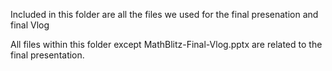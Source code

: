 Included in this folder are all the files we used for the final presenation and final Vlog

All files within this folder except MathBlitz-Final-Vlog.pptx are related to the final presentation.

